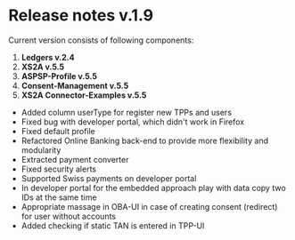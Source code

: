 # Release notes v.1.9

Current version consists of following components:
1. **Ledgers v.2.4**
2. **XS2A v.5.5**
3. **ASPSP-Profile v.5.5**
4. **Consent-Management v.5.5**
4. **XS2A Connector-Examples v.5.5**
 
- Added column userType for register new TPPs and users
- Fixed bug with developer portal, which didn't work in Firefox
- Fixed default profile
- Refactored Online Banking back-end to provide more flexibility and modularity
- Extracted payment converter
- Fixed security alerts
- Supported Swiss payments on developer portal
- In developer portal for the embedded approach play with data copy two IDs at the same time
- Appropriate massage in OBA-UI in case of creating consent (redirect) for user without accounts
- Added checking if static TAN is entered in TPP-UI
